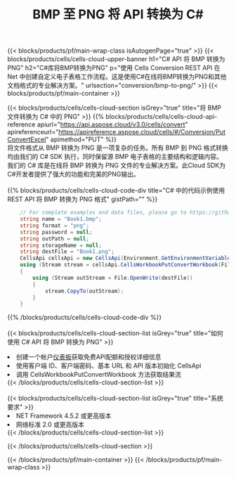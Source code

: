 ﻿---
title:  BMP 至 PNG 将 API 转换为 C#
description: 使用Aspose.Cells Cloud SDK for C#将BMP格式文件转换为PNG格式文件。
url: /zh/net/conversion/bmp-to-png/
---
{{< blocks/products/pf/main-wrap-class isAutogenPage="true" >}}
{{< blocks/products/cells/cells-cloud-upper-banner h1="C# API 将 BMP 转换为 PNG" h2="C#库将BMP转换为PNG" p="使用 Cells Conversion REST API 在 Net 中创建自定义电子表格工作流程。这是使用C#在线将BMP转换为PNG和其他文档格式的专业解决方案。" urlsection="conversion/bmp-to-png/" >}}
{{< blocks/products/pf/main-container >}}

{{< blocks/products/cells/cells-cloud-section isGrey="true" title="将 BMP 文件转换为 C# 中的 PNG" >}}
{{% blocks/products/cells/cells-cloud-api-reference apiurl="https://api.aspose.cloud/v3.0/cells/convert" apireferenceurl="https://apireference.aspose.cloud/cells/#/Conversion/PutConvertExcel" apimethod="PUT" %}}
<br/>
将文件格式从 BMP 转换为 PNG 是一项复杂的任务。所有 BMP 到 PNG 格式转换均由我们的 C# SDK 执行，同时保留源 BMP 电子表格的主要结构和逻辑内容。我们的 C# 库是在线将 BMP 转换为 PNG 文件的专业解决方案。此Cloud SDK为C#开发者提供了强大的功能和完美的PNG输出。
<br/>
<br/>
{{% blocks/products/cells/cells-cloud-code-div title="C# 中的代码示例使用 REST API 将 BMP 转换为 PNG 格式" gistPath="" %}}
 
```cs
    // For complete examples and data files, please go to https://github.com/aspose-cells-cloud/aspose-cells-cloud-dotnet/
    string name = "Book1.bmp";
    string format = "png";
    string password = null;
    string outPath = null;
    string storageName = null;
    string destFile = "Book1.png";
    CellsApi cellsApi = new CellsApi(Environment.GetEnvironmentVariable("ProductClientId"), Environment.GetEnvironmentVariable("ProductClientSecret"));
    using (Stream stream = cellsApi.CellsWorkbookPutConvertWorkbook(File.OpenRead(name), format, password, outPath, storageName))
    {
        using (Stream outStream = File.OpenWrite(destFile))
        {
            stream.CopyTo(outStream);
        }
    }
```
 
{{% /blocks/products/cells/cells-cloud-code-div %}}
<br/>
<br/>
{{< blocks/products/cells/cells-cloud-section-list isGrey="true" title="如何使用 C# API 将 BMP 转换为 PNG" >}}
<li>创建一个帐户<a href="https://dashboard.aspose.cloud/">仪表板</a>获取免费API配额和授权详细信息</li>
<li>使用客户端 ID、客户端密码、基本 URL 和 API 版本初始化 CellsApi</li>
<li>调用 CellsWorkbookPutConvertWorkbook 方法获取结果流</li>
{{< /blocks/products/cells/cells-cloud-section-list >}}
<br/>
<br/>
{{< blocks/products/cells/cells-cloud-section-list isGrey="true" title="系统要求" >}}
<li>NET Framework 4.5.2 或更高版本</li>
<li>网络标准 2.0 或更高版本</li>
{{< /blocks/products/cells/cells-cloud-section-list >}}

{{< /blocks/products/cells/cells-cloud-section >}}

{{< /blocks/products/pf/main-container >}}
{{< /blocks/products/pf/main-wrap-class >}}
